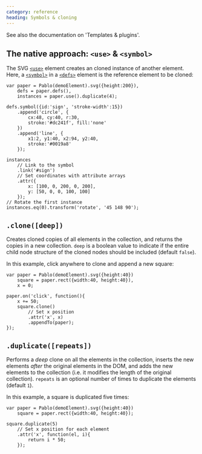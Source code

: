 ```yaml
--- 
category: reference
heading: Symbols & cloning
---
```


See also the documentation on 'Templates & plugins'.


The native approach: `<use>` & `<symbol>`
-----------------------------------------

The SVG [`<use>`][use] element creates an cloned instance of another element. Here, a [`<symbol>`][symbol] in a [`<defs>`][defs] element is the reference element to be cloned:

    var paper = Pablo(demoElement).svg({height:200}),
        defs = paper.defs(),
        instances = paper.use().duplicate(4);

    defs.symbol({id:'sign', 'stroke-width':15})
        .append('circle', {
            cx:48, cy:40, r:30,
            stroke:'#dc241f', fill:'none'
        })
        .append('line', {
            x1:2, y1:40, x2:94, y2:40,
            stroke:'#0019a8'
        });

    instances
        // Link to the symbol
        .link('#sign')
        // Set coordinates with attribute arrays
        .attr({
            x: [100, 0, 200, 0, 200],
            y: [50, 0, 0, 100, 100]
        });
    // Rotate the first instance
    instances.eq(0).transform('rotate', '45 148 90');


`.clone([deep])`
----------------

Creates cloned copies of all elements in the collection, and returns the copies in a new collection. `deep` is a boolean value to indicate if the entire child node structure of the cloned nodes should be included (default `false`).

In this example, click anywhere to clone and append a new square:

    var paper = Pablo(demoElement).svg({height:40})
        square = paper.rect({width:40, height:40}),
        x = 0;

    paper.on('click', function(){
        x += 50;
        square.clone()
            // Set x position
            .attr('x', x)
            .appendTo(paper);
    });


`.duplicate([repeats])`
---------------------

Performs a _deep_ clone on all the elements in the collection, inserts the new elements _after_ the original elements in the DOM, and adds the new elements to the collection (i.e. it modifies the length of the original collection). `repeats` is an optional number of times to duplicate the elements (default `1`).

In this example, a square is duplicated five times:

    var paper = Pablo(demoElement).svg({height:40})
        square = paper.rect({width:40, height:40});

    square.duplicate(5)
        // Set x position for each element
        .attr('x', function(el, i){
            return i * 50;
        });


[use]: https://developer.mozilla.org/en-US/docs/SVG/Element/use
[symbol]: https://developer.mozilla.org/en-US/docs/SVG/Element/symbol
[defs]: https://developer.mozilla.org/en-US/docs/SVG/Element/defs